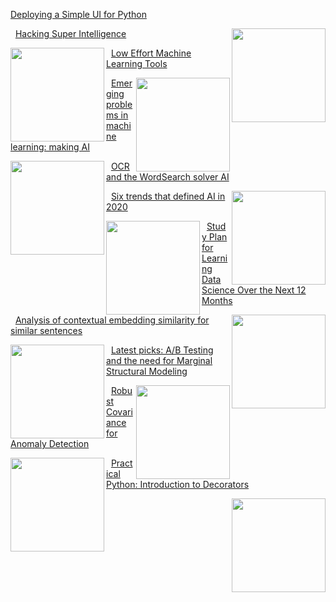 <a href="https://towardsdatascience.com/deploying-a-simple-ui-for-python-88e8e7cbbf61">Deploying a Simple UI for Python</a>&nbsp;&nbsp;<p><a href="Deploying a Simple UI for Python"><img width="150" align='right' src="https://cdn-images-1.medium.com/max/1200/0*qq1KYo_jJmLn2hjl"></a></p>&nbsp;&nbsp;<a href="https://towardsdatascience.com/hacking-super-intelligence-af5fe1fe6e26">Hacking Super Intelligence</a>&nbsp;&nbsp;<p><a href="Hacking Super Intelligence"><img width="150" align='left' src="https://cdn-images-1.medium.com/max/1200/1*kfl0cA4OenIaBo8m4zUHzQ.jpeg"></a></p>&nbsp;&nbsp;<a href="https://towardsdatascience.com/low-effort-machine-learning-tools-9622d7d57135">Low Effort Machine Learning Tools</a>&nbsp;&nbsp;<p><a href="Low Effort Machine Learning Tools"><img width="150" align='right' src="https://cdn-images-1.medium.com/max/800/1*l-_uMYUimj73v-1JlAsXKg.jpeg"></a></p>&nbsp;&nbsp;<a href="https://towardsdatascience.com/emerging-problems-in-machine-learning-making-ai-good-3980bb9fdd39">Emerging problems in machine learning: making AI</a>&nbsp;&nbsp;<p><a href="Emerging problems in machine learning: making AI"><img width="150" align='left' src="https://cdn-images-1.medium.com/max/800/1*_o6kgLxZmE8pTg-2cwfkdQ.jpeg"></a></p>&nbsp;&nbsp;<a href="https://towardsdatascience.com/ocr-and-the-wordsearch-solver-ai-515aeb816bdf">OCR and the WordSearch solver AI</a>&nbsp;&nbsp;<p><a href="OCR and the WordSearch solver AI"><img width="150" align='right' src="https://cdn-images-1.medium.com/max/800/1*5UR8Yol9sE5x0j-T2oA_UQ.gif"></a></p>&nbsp;&nbsp;<a href="https://towardsdatascience.com/six-trends-that-defined-ai-in-2020-60f730d36018">Six trends that defined AI in 2020</a>&nbsp;&nbsp;<p><a href="Six trends that defined AI in 2020"><img width="150" align='left' src="https://cdn-images-1.medium.com/max/800/1*y0bKQ9yMg-FDsAJWTu1Bzg.png"></a></p>&nbsp;&nbsp;<a href="https://towardsdatascience.com/study-plan-for-learning-data-science-over-the-next-12-months-8345669346c1">Study Plan for Learning Data Science Over the Next 12 Months</a>&nbsp;&nbsp;<p><a href="Study Plan for Learning Data Science Over the Next 12 Months"><img width="150" align='right' src="https://cdn-images-1.medium.com/max/800/1*7obDuptQoxrvoeLN1-xUIw.png"></a></p>&nbsp;&nbsp;<a href="https://towardsdatascience.com/analysis-of-contextual-embedding-similarity-for-similar-sentences-4801cf9d8283">Analysis of contextual embedding similarity for similar sentences</a>&nbsp;&nbsp;<p><a href="Analysis of contextual embedding similarity for similar sentences"><img width="150" align='left' src="https://cdn-images-1.medium.com/max/800/1*tH3pW5HnVCXXGe3yOTZt6A.png"></a></p>&nbsp;&nbsp;<a href="https://towardsdatascience.com/latest-picks-a-b-testing-and-the-need-for-marginal-structural-modeling-88947c960ef8">Latest picks: A/B Testing and the need for Marginal Structural Modeling</a>&nbsp;&nbsp;<p><a href="Latest picks: A/B Testing and the need for Marginal Structural Modeling"><img width="150" align='right' src="https://cdn-images-1.medium.com/max/800/0*okf9pg4JjvNHyrjW"></a></p>&nbsp;&nbsp;<a href="https://towardsdatascience.com/robust-covariance-for-anomaly-detection-9c68b1ec4c4b">Robust Covariance for Anomaly Detection</a>&nbsp;&nbsp;<p><a href="Robust Covariance for Anomaly Detection"><img width="150" align='left' src="https://cdn-images-1.medium.com/max/800/1*mVIDpD7fhDHAikyiJ8DHEQ.jpeg"></a></p>&nbsp;&nbsp;<a href="https://towardsdatascience.com/practical-python-introduction-to-decorators-ac33d6f736cb">Practical Python: Introduction to Decorators</a>&nbsp;&nbsp;<p><a href="Practical Python: Introduction to Decorators"><img width="150" align='right' src=""></a></p>&nbsp;&nbsp;